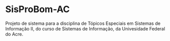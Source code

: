 SisProBom-AC
============

Projeto de sistema para a disciplina de Tópicos Especiais em Sistemas de Informação II, do curso de Sistemas de Informação, da Univesidade Federal do Acre.
